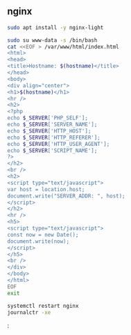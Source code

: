 ## nginx

```sh
sudo apt install -y nginx-light
```

```sh
sudo su www-data -s /bin/bash
cat <<EOF > /var/www/html/index.html
<html>
<head>
<title>Hostname: $(hostname)</title>
</head>
<body>
<div align="center">
<h1>$(hostname)</h1>
<hr />
<h2>
<?php
echo $_SERVER['PHP_SELF'];
echo $_SERVER['SERVER_NAME'];
echo $_SERVER['HTTP_HOST'];
echo $_SERVER['HTTP_REFERER'];
echo $_SERVER['HTTP_USER_AGENT'];
echo $_SERVER['SCRIPT_NAME'];
?>
</h2>
<br />
<h2>
<script type="text/javascript">
var host = location.host;
document.write("SERVER_ADDR: ", host);
</script>
</h2>
<hr />
<h5>
<script type="text/javascript">
const now = new Date();
document.write(now);
</script>
</h5>
<br />
</div>
</body>
</html>
EOF
exit
```

```sh
systemctl restart nginx
journalctr -xe
```


<!--# echo var="host" default="unknown_host" -->:<!--# echo var="server_port" default="unknown_port" -->
